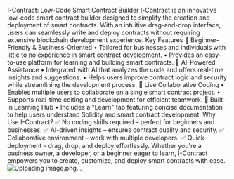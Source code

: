 I-Contract: Low-Code Smart Contract Builder
I-Contract is an innovative low-code smart contract builder designed to simplify the creation and deployment of smart contracts. With an intuitive drag-and-drop interface, users can seamlessly write and deploy contracts without requiring extensive blockchain development experience.
Key Features
🔹 Beginner-Friendly & Business-Oriented
	• Tailored for businesses and individuals with little to no experience in smart contract development.
	• Provides an easy-to-use platform for learning and building smart contracts.
🔹 AI-Powered Assistance
	• Integrated with AI that analyzes the code and offers real-time insights and suggestions.
	• Helps users improve contract logic and security while streamlining the development process.
🔹 Live Collaborative Coding
	• Enables multiple users to collaborate on a single smart contract project.
	• Supports real-time editing and development for efficient teamwork.
🔹 Built-in Learning Hub
	• Includes a "Learn" tab featuring concise documentation to help users understand Solidity and smart contract development.
Why Use I-Contract?
✅ No coding skills required – perfect for beginners and businesses.
✅ AI-driven insights – ensures contract quality and security.
✅ Collaborative environment – work with multiple developers.
✅ Quick deployment – drag, drop, and deploy effortlessly.
Whether you're a business owner, a developer, or a beginner eager to learn, I-Contract empowers you to create, customize, and deploy smart contracts with ease.![Uploading image.png…]()
